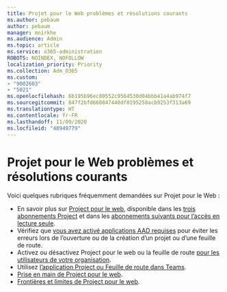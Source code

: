 ```yaml
---
title: Projet pour le Web problèmes et résolutions courants
ms.author: pebaum
author: pebaum
manager: mnirkhe
ms.audience: Admin
ms.topic: article
ms.service: o365-administration
ROBOTS: NOINDEX, NOFOLLOW
localization_priority: Priority
ms.collection: Adm_O365
ms.custom:
- "9002603"
- "5021"
ms.openlocfilehash: 6b195b96ec80552c9564530d04bbb41a4ab974f7
ms.sourcegitcommit: 847f2bfd660847440df0195258acb9253f313a69
ms.translationtype: HT
ms.contentlocale: fr-FR
ms.lasthandoff: 11/09/2020
ms.locfileid: "48949779"
---
```

# <a name="project-for-the-web-common-issues-and-resolutions"></a>Projet pour le Web problèmes et résolutions courants

Voici quelques rubriques fréquemment demandées sur Projet pour le Web :

- En savoir plus sur [Project pour le web](https://support.microsoft.com/office/what-is-project-for-the-web-c19b2421-3c9d-4037-97c6-f66b6e1d2eb5), disponible dans les [trois abonnements Project](https://products.office.com/project/compare-microsoft-project-management-software) et dans les [abonnements suivants pour l’accès en lecture seule](https://docs.microsoft.com/project-for-the-web/office-365-user-view-access-to-project-and-roadmap).
- Vérifiez que [vous avez activé applications AAD requises](https://techcommunity.microsoft.com/t5/project-support-blog/roadmap-have-you-disabled-some-necessary-services/ba-p/815067) pour éviter les erreurs lors de l’ouverture ou de la création d’un projet ou d’une feuille de route.
- Activez ou désactivez Project pour le web ou la feuille de route [pour les utilisateurs de votre organisation](https://docs.microsoft.com/project-for-the-web/turn-project-for-the-web-off).
- Utilisez [l’application Project ou Feuille de route dans Teams](https://support.microsoft.com/office/2dc584e6-2f6c-4e2d-9008-0b3f6845eb52).
- [Prise en main de Project pour le web](https://support.office.com/article/50bf3e29-0f0d-4b7a-9d2c-7c78389b67ad).
- [Frontières et limites de Project pour le web](https://docs.microsoft.com/project-for-the-web/project-for-the-web-limits-and-boundaries).
